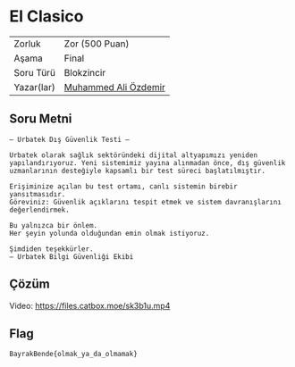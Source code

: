 # El Clasico

 |    |  |
 | ------------- |-------------|
 | Zorluk        | Zor (500 Puan)|
 | Aşama         | Final   |
 | Soru Türü     | Blokzincir |
 | Yazar(lar)    | [Muhammed Ali Özdemir](https://github.com/muhammedozdemir57) |

## Soru Metni

```
— Urbatek Dış Güvenlik Testi —

Urbatek olarak sağlık sektöründeki dijital altyapımızı yeniden yapılandırıyoruz. Yeni sistemimiz yayına alınmadan önce, dış güvenlik uzmanlarının desteğiyle kapsamlı bir test süreci başlatılmıştır.

Erişiminize açılan bu test ortamı, canlı sistemin birebir yansıtmasıdır.
Göreviniz: Güvenlik açıklarını tespit etmek ve sistem davranışlarını değerlendirmek.

Bu yalnızca bir önlem.
Her şeyin yolunda olduğundan emin olmak istiyoruz.

Şimdiden teşekkürler.
— Urbatek Bilgi Güvenliği Ekibi
```

## Çözüm

Video: https://files.catbox.moe/sk3b1u.mp4


## Flag

```
BayrakBende{olmak_ya_da_olmamak}
```